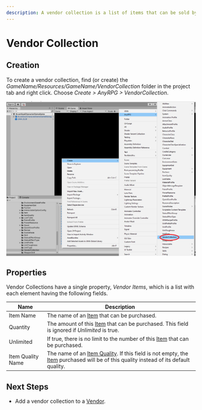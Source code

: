 ```yaml
---
description: A vendor collection is a list of items that can be sold by a vendor.
---
```


# Vendor Collection

## Creation

To create a vendor collection, find (or create) the _GameName/Resources/GameName/VendorCollection_ folder in the project tab and right click.  Choose _Create > AnyRPG > VendorCollection_.

![](<../.gitbook/assets/image (7).png>)

## Properties

Vendor Collections have a single property, _Vendor Items_, which is a list with each element having the following fields.

| Name              | Description                                                                                                                                                       |
| ----------------- | ----------------------------------------------------------------------------------------------------------------------------------------------------------------- |
| Item Name         | The name of an [Item](items/) that can be purchased.                                                                                                              |
| Quantity          | The amount of this [Item](items/) that can be purchased.  This field is ignored if _Unlimited_ is true.                                                           |
| Unlimited         | If true, there is no limit to the number of this [Item](items/) that can be purchased.                                                                            |
| Item Quality Name | The name of an [Item Quality](item-quality.md).  If this field is not empty, the [Item](items/) purchased will be of this quality instead of its default quality. |

## Next Steps

* Add a vendor collection to a [Vendor](interactable-option-configurations/vendor-config.md).
